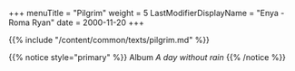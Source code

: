 +++
menuTitle = "Pilgrim"
weight = 5
LastModifierDisplayName = "Enya - Roma Ryan"
date = 2000-11-20
+++

{{% include "/content/common/texts/pilgrim.md" %}}

{{% notice style="primary" %}}
Album *A day without rain*
{{% /notice %}}
